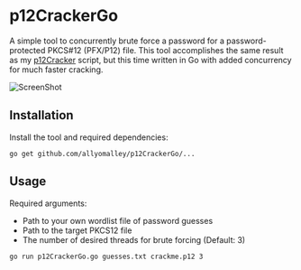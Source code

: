 # p12CrackerGo

A simple tool to concurrently brute force a password for a password-protected PKCS#12 (PFX/P12) file. This tool accomplishes the same result as my [p12Cracker](https://github.com/allyomalley/p12Cracker) script, but this time written in Go with added concurrency for much faster cracking.
  

![ScreenShot](https://raw.githubusercontent.com/allyomalley/p12CrackerGo/image/output.png)

## Installation

Install the tool and required dependencies:

```
go get github.com/allyomalley/p12CrackerGo/...
```

## Usage

Required arguments:
* Path to your own wordlist file of password guesses
* Path to the target PKCS12 file
* The number of desired threads for brute forcing (Default: 3)
    

```
go run p12CrackerGo.go guesses.txt crackme.p12 3
```
